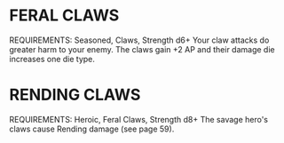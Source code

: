 # FERAL CLAWS
REQUIREMENTS: Seasoned, Claws, Strength d6+
Your claw attacks do greater harm to your enemy. The claws gain +2 AP and their damage die increases one die type.

# RENDING CLAWS
REQUIREMENTS: Heroic, Feral Claws, Strength d8+
The savage hero's claws cause Rending damage (see page 59).